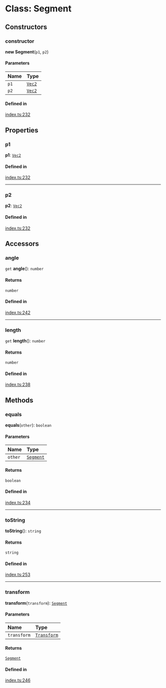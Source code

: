 # Class: Segment

## Constructors

### constructor

**new Segment**(`p1`, `p2`)

#### Parameters

| Name | Type |
| :------ | :------ |
| `p1` | [`Vec2`](api/classes/Vec2.md) |
| `p2` | [`Vec2`](api/classes/Vec2.md) |

#### Defined in

[index.ts:232](https://github.com/seanchas116/paintvec/blob/5d662e3/index.ts#L232)

## Properties

### p1

 **p1**: [`Vec2`](api/classes/Vec2.md)

#### Defined in

[index.ts:232](https://github.com/seanchas116/paintvec/blob/5d662e3/index.ts#L232)

___

### p2

 **p2**: [`Vec2`](api/classes/Vec2.md)

#### Defined in

[index.ts:232](https://github.com/seanchas116/paintvec/blob/5d662e3/index.ts#L232)

## Accessors

### angle

`get` **angle**(): `number`

#### Returns

`number`

#### Defined in

[index.ts:242](https://github.com/seanchas116/paintvec/blob/5d662e3/index.ts#L242)

___

### length

`get` **length**(): `number`

#### Returns

`number`

#### Defined in

[index.ts:238](https://github.com/seanchas116/paintvec/blob/5d662e3/index.ts#L238)

## Methods

### equals

**equals**(`other`): `boolean`

#### Parameters

| Name | Type |
| :------ | :------ |
| `other` | [`Segment`](api/classes/Segment.md) |

#### Returns

`boolean`

#### Defined in

[index.ts:234](https://github.com/seanchas116/paintvec/blob/5d662e3/index.ts#L234)

___

### toString

**toString**(): `string`

#### Returns

`string`

#### Defined in

[index.ts:253](https://github.com/seanchas116/paintvec/blob/5d662e3/index.ts#L253)

___

### transform

**transform**(`transform`): [`Segment`](api/classes/Segment.md)

#### Parameters

| Name | Type |
| :------ | :------ |
| `transform` | [`Transform`](api/classes/Transform.md) |

#### Returns

[`Segment`](api/classes/Segment.md)

#### Defined in

[index.ts:246](https://github.com/seanchas116/paintvec/blob/5d662e3/index.ts#L246)

